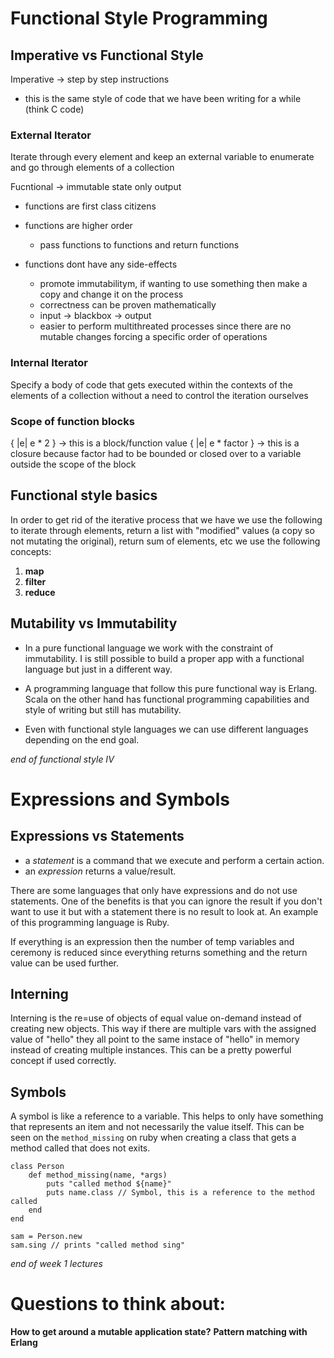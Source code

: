 # Functional Style  Programming

## Imperative vs Functional Style

Imperative -> step by step instructions

- this is the same style of code that we have been writing for a while (think C code)

### External Iterator 
Iterate through every element and keep an external variable to enumerate and go through elements of a collection 

Fucntional -> immutable state only output

- functions are first class citizens

- functions are higher order
    - pass functions to functions and return functions

- functions dont have any side-effects 
    - promote immutabilitym, if wanting to use something then make a copy and change it on the process
    - correctness can be proven mathematically
    - input -> blackbox -> output
    - easier to perform multithreated processes since there are no mutable changes forcing a specific order of operations

### Internal Iterator
Specify a body of code that gets executed within the contexts of the elements of a collection without a need to control the iteration ourselves

### Scope of function blocks

{ |e| e * 2 } -> this is a block/function value
{ |e| e * factor } -> this is a closure because factor had to be bounded or closed over to a variable outside the scope of the block

## Functional style basics

In order to get rid of the iterative process that we have we use the following to iterate through elements, return a list with "modified" values (a copy so not mutating the original), return sum of elements, etc we use the following concepts:

1. **map**
2. **filter**
3. **reduce**

## Mutability vs Immutability

- In a pure functional language we work with the constraint of immutability. I is still possible to build a proper app with a functional language but just in a different way.

- A programming language that follow this pure functional way is Erlang. Scala on the other hand has functional programming capabilities and style of writing but still has mutability.

- Even with functional style languages we can use different languages depending on the end goal.

*end of functional style IV*

# Expressions and Symbols

## Expressions vs Statements
- a *statement* is a command that we execute and perform a certain action. 
- an *expression* returns a value/result.

There are some languages that only have expressions and do not use statements. One of the benefits is that you can ignore the result if you don't want to use it but with a statement there is no result to look at. An example of this programming language is Ruby.

If everything is an expression then the number of temp variables and ceremony is reduced since everything returns something and the return value can be used further.

## Interning

Interning is the re=use of objects of equal value on-demand instead of creating new objects. This way if there are multiple vars with the assigned value of "hello" they all point to the same instace of "hello" in memory instead of creating multiple instances. This can be a pretty powerful concept if used correctly.

## Symbols

A symbol is like a reference to a variable. This helps to only have something that represents an item and not necessarily the value itself. This can be seen on the `method_missing` on ruby when creating a class that gets a method called that does not exits.

```
class Person
    def method_missing(name, *args)
        puts "called method ${name}"
        puts name.class // Symbol, this is a reference to the method called
    end
end

sam = Person.new
sam.sing // prints "called method sing"
```

*end of week 1 lectures*

# Questions to think about:
**How to get around a mutable application state?**
**Pattern matching with Erlang**
